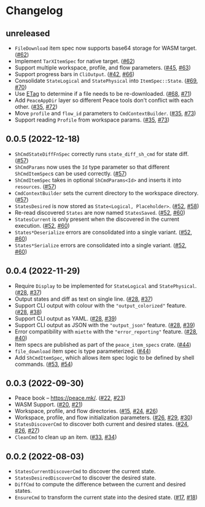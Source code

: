 # Changelog

## unreleased

* `FileDownload` item spec now supports base64 storage for WASM target. ([#62])
* Implement `TarXItemSpec` for native target. ([#62])
* Support multiple workspace, profile, and flow parameters. ([#45], [#63])
* Support progress bars in `CliOutput`. ([#42], [#66])
* Consolidate `StateLogical` and `StatePhysical` into `ItemSpec::State`. ([#69], [#70])
* Use [ETag] to determine if a file needs to be re-downloaded. ([#68], [#71])
* Add `PeaceAppDir` layer so different Peace tools don't conflict with each other. ([#35], [#72])
* Move `profile` and `flow_id` parameters to `CmdContextBuilder`. ([#35], [#73])
* Support reading `Profile` from workspace params. ([#35], [#73])

[ETag]: https://developer.mozilla.org/en-US/docs/Web/HTTP/Headers/ETag
[#62]: https://github.com/azriel91/peace/pull/62
[#45]: https://github.com/azriel91/peace/issues/45
[#63]: https://github.com/azriel91/peace/pull/63
[#42]: https://github.com/azriel91/peace/issues/42
[#66]: https://github.com/azriel91/peace/pull/66
[#69]: https://github.com/azriel91/peace/issues/69
[#70]: https://github.com/azriel91/peace/pull/70
[#68]: https://github.com/azriel91/peace/issues/68
[#71]: https://github.com/azriel91/peace/pull/71
[#35]: https://github.com/azriel91/peace/issues/35
[#72]: https://github.com/azriel91/peace/pull/72
[#73]: https://github.com/azriel91/peace/pull/73


## 0.0.5 (2022-12-18)

* `ShCmdStateDiffFnSpec` correctly runs `state_diff_sh_cmd` for state diff. ([#57])
* `ShCmdParams` now uses the `Id` type parameter so that different `ShCmdItemSpec`s can be used correctly. ([#57])
* `ShCmdItemSpec` takes in optional `ShCmdParams<Id>` and inserts it into `resources`. ([#57])
* `CmdContextBuilder` sets the current directory to the workspace directory. ([#57])
* `StatesDesired` is now stored as `State<Logical, Placeholder>`. ([#52], [#58])
* Re-read discovered `States` are now named `StatesSaved`. ([#52], [#60])
* `StatesCurrent` is only present when the discovered in the current execution. ([#52], [#60])
* `States*Deserialize` errors are consolidated into a single variant. ([#52], [#60])
* `States*Serialize` errors are consolidated into a single variant. ([#52], [#60])

[#57]: https://github.com/azriel91/peace/pull/57
[#52]: https://github.com/azriel91/peace/issues/52
[#58]: https://github.com/azriel91/peace/pull/58
[#60]: https://github.com/azriel91/peace/pull/60


## 0.0.4 (2022-11-29)

* Require `Display` to be implemented for `StateLogical` and `StatePhysical`. ([#28], [#37])
* Output states and diff as text on single line. ([#28], [#37])
* Support CLI output with colour with the `"output_colorized"` feature. ([#28], [#38])
* Support CLI output as YAML. ([#28], [#39])
* Support CLI output as JSON with the `"output_json"` feature. ([#28], [#39])
* Error compatibility with `miette` with the `"error_reporting"` feature. ([#28], [#40])
* Item specs are published as part of the `peace_item_specs` crate. ([#44])
* `file_download` item spec is type parameterized. ([#44])
* Add `ShCmdItemSpec`, which allows item spec logic to be defined by shell commands. ([#53], [#54])

[#28]: https://github.com/azriel91/peace/issues/28
[#37]: https://github.com/azriel91/peace/pull/37
[#38]: https://github.com/azriel91/peace/pull/38
[#39]: https://github.com/azriel91/peace/pull/39
[#40]: https://github.com/azriel91/peace/pull/40
[#44]: https://github.com/azriel91/peace/pull/44
[#53]: https://github.com/azriel91/peace/issues/53
[#54]: https://github.com/azriel91/peace/pull/54


## 0.0.3 (2022-09-30)

* Peace book &ndash; https://peace.mk/. ([#22], [#23])
* WASM Support. ([#20], [#21])
* Workspace, profile, and flow directories. ([#15], [#24], [#26])
* Workspace, profile, and flow initialization parameters. ([#26], [#29], [#30])
* `StatesDiscoverCmd` to discover both current and desired states. ([#24], [#26], [#27])
* `CleanCmd` to clean up an item. ([#33], [#34])

[#15]: https://github.com/azriel91/peace/issues/15
[#20]: https://github.com/azriel91/peace/issues/20
[#21]: https://github.com/azriel91/peace/pull/21
[#22]: https://github.com/azriel91/peace/issues/22
[#23]: https://github.com/azriel91/peace/pull/23
[#24]: https://github.com/azriel91/peace/issues/24
[#26]: https://github.com/azriel91/peace/pull/26
[#27]: https://github.com/azriel91/peace/pull/27
[#29]: https://github.com/azriel91/peace/issues/29
[#30]: https://github.com/azriel91/peace/pull/30
[#33]: https://github.com/azriel91/peace/issues/33
[#34]: https://github.com/azriel91/peace/pull/34


## 0.0.2 (2022-08-03)

* `StatesCurrentDiscoverCmd` to discover the current state.
* `StatesDesiredDiscoverCmd` to discover the desired state.
* `DiffCmd` to compute the difference between the current and desired states.
* `EnsureCmd` to transform the current state into the desired state. ([#17], [#18])

[#17]: https://github.com/azriel91/peace/issues/17
[#18]: https://github.com/azriel91/peace/pull/18
